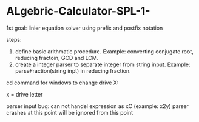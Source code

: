 # ALgebric-Calculator-SPL-1-

 1st goal: linier equation solver using prefix and postfix notation 
 
 steps:
 1) define basic arithmatic procedure.
          Example: converting conjugate root, reducing fractoin, GCD and LCM.
 2) create a integer parser to separate integer from string input.
          Example: parseFraction(string inpt) in reducing fraction.


cd command for windows to change drive 
X:

x = drive letter

parser input bug:
can not handel expression as xC (example: x2y)
parser crashes at this point
will be ignored from this point

